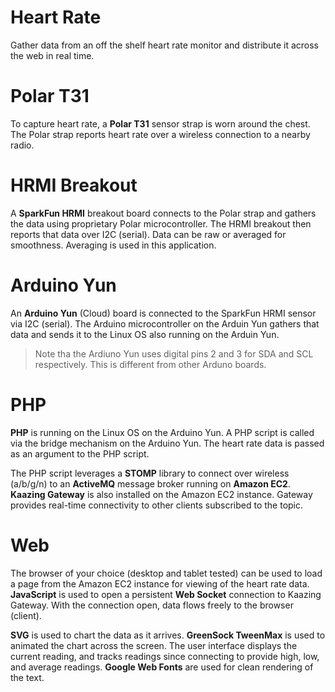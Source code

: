 Heart Rate
=======

Gather data from an off the shelf heart rate monitor and distribute it across the web in real time.

Polar T31
=======

To capture heart rate, a **Polar T31** sensor strap is worn around the chest.  The Polar strap reports heart rate over a wireless connection to a nearby radio.

HRMI Breakout
=======

A **SparkFun HRMI** breakout board connects to the Polar strap and gathers the data using proprietary Polar microcontroller.  The HRMI breakout then reports that data over I2C (serial).  Data can be raw or averaged for smoothness.  Averaging is used in this application.

Arduino Yun
=======

An **Arduino Yun** (Cloud) board is connected to the SparkFun HRMI sensor via I2C (serial).  The Arduino microcontroller on the Arduin Yun gathers that data and sends it to the Linux OS also running on the Arduin Yun.  

> Note tha the Ardiuno Yun uses digital pins 2 and 3 for SDA and SCL respectively.  This is different from other Arduno boards.

PHP
=======

**PHP** is running on the Linux OS on the Arduino Yun.  A PHP script is called via the bridge mechanism on the Arduino Yun.  The heart rate data is passed as an argument to the PHP script.  

The PHP script leverages a **STOMP** library to connect over wireless (a/b/g/n) to an **ActiveMQ** message broker running on **Amazon EC2**.  **Kaazing Gateway** is also installed on the Amazon EC2 instance.  Gateway provides real-time connectivity to other clients subscribed to the topic.

Web
=======

The browser of your choice (desktop and tablet tested) can be used to load a page from the Amazon EC2 instance for viewing of the heart rate data.  **JavaScript** is used to open a persistent **Web Socket** connection to Kaazing Gateway.  With the connection open, data flows freely to the browser (client).

**SVG** is used to chart the data as it arrives.  **GreenSock TweenMax** is used to animated the chart across the screen.  The user interface displays the current reading, and tracks readings since connecting to provide high, low, and average readings.  **Google Web Fonts** are used for clean rendering of the text.
